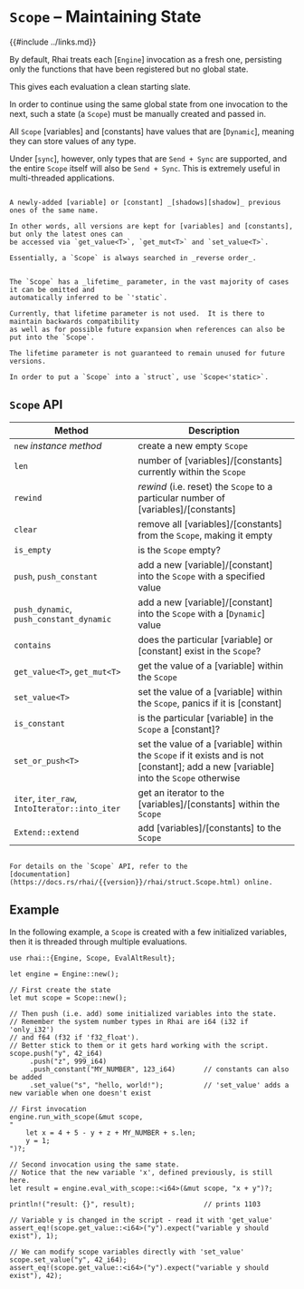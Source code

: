 `Scope` &ndash; Maintaining State
================================

{{#include ../links.md}}

By default, Rhai treats each [`Engine`] invocation as a fresh one, persisting only the functions
that have been registered but no global state.

This gives each evaluation a clean starting slate.

In order to continue using the same global state from one invocation to the next, such a state
(a `Scope`) must be manually created and passed in.

All `Scope` [variables] and [constants] have values that are [`Dynamic`], meaning they can store
values of any type.

Under [`sync`], however, only types that are `Send + Sync` are supported, and the entire `Scope`
itself will also be `Send + Sync`. This is extremely useful in multi-threaded applications.

```admonish info "Shadowing"

A newly-added [variable] or [constant] _[shadows][shadow]_ previous ones of the same name.

In other words, all versions are kept for [variables] and [constants], but only the latest ones can
be accessed via `get_value<T>`, `get_mut<T>` and `set_value<T>`.

Essentially, a `Scope` is always searched in _reverse order_.
```

```admonish tip "Tip: The lifetime parameter"

The `Scope` has a _lifetime_ parameter, in the vast majority of cases it can be omitted and
automatically inferred to be `'static`.

Currently, that lifetime parameter is not used.  It is there to maintain backwards compatibility
as well as for possible future expansion when references can also be put into the `Scope`.

The lifetime parameter is not guaranteed to remain unused for future versions.

In order to put a `Scope` into a `struct`, use `Scope<'static>`.
```


`Scope` API
-----------

| Method                                        | Description                                                                                                                          |
| --------------------------------------------- | ------------------------------------------------------------------------------------------------------------------------------------ |
| `new` _instance method_                       | create a new empty `Scope`                                                                                                           |
| `len`                                         | number of [variables]/[constants] currently within the `Scope`                                                                       |
| `rewind`                                      | _rewind_ (i.e. reset) the `Scope` to a particular number of [variables]/[constants]                                                  |
| `clear`                                       | remove all [variables]/[constants] from the `Scope`, making it empty                                                                 |
| `is_empty`                                    | is the `Scope` empty?                                                                                                                |
| `push`, `push_constant`                       | add a new [variable]/[constant] into the `Scope` with a specified value                                                              |
| `push_dynamic`, `push_constant_dynamic`       | add a new [variable]/[constant] into the `Scope` with a [`Dynamic`] value                                                            |
| `contains`                                    | does the particular [variable] or [constant] exist in the `Scope`?                                                                   |
| `get_value<T>`, `get_mut<T>`                  | get the value of a [variable] within the `Scope`                                                                                     |
| `set_value<T>`                                | set the value of a [variable] within the `Scope`, panics if it is [constant]                                                         |
| `is_constant`                                 | is the particular [variable] in the `Scope` a [constant]?                                                                            |
| `set_or_push<T>`                              | set the value of a [variable] within the `Scope` if it exists and is not [constant]; add a new [variable] into the `Scope` otherwise |
| `iter`, `iter_raw`, `IntoIterator::into_iter` | get an iterator to the [variables]/[constants] within the `Scope`                                                                    |
| `Extend::extend`                              | add [variables]/[constants] to the `Scope`                                                                                           |

```admonish info.small "See also"

For details on the `Scope` API, refer to the
[documentation](https://docs.rs/rhai/{{version}}/rhai/struct.Scope.html) online.
```


Example
-------

In the following example, a `Scope` is created with a few initialized variables, then it is threaded
through multiple evaluations.

```rust,no_run
use rhai::{Engine, Scope, EvalAltResult};

let engine = Engine::new();

// First create the state
let mut scope = Scope::new();

// Then push (i.e. add) some initialized variables into the state.
// Remember the system number types in Rhai are i64 (i32 if 'only_i32')
// and f64 (f32 if 'f32_float').
// Better stick to them or it gets hard working with the script.
scope.push("y", 42_i64)
     .push("z", 999_i64)
     .push_constant("MY_NUMBER", 123_i64)       // constants can also be added
     .set_value("s", "hello, world!");          // 'set_value' adds a new variable when one doesn't exist

// First invocation
engine.run_with_scope(&mut scope, 
"
    let x = 4 + 5 - y + z + MY_NUMBER + s.len;
    y = 1;
")?;

// Second invocation using the same state.
// Notice that the new variable 'x', defined previously, is still here.
let result = engine.eval_with_scope::<i64>(&mut scope, "x + y")?;

println!("result: {}", result);                 // prints 1103

// Variable y is changed in the script - read it with 'get_value'
assert_eq!(scope.get_value::<i64>("y").expect("variable y should exist"), 1);

// We can modify scope variables directly with 'set_value'
scope.set_value("y", 42_i64);
assert_eq!(scope.get_value::<i64>("y").expect("variable y should exist"), 42);
```

